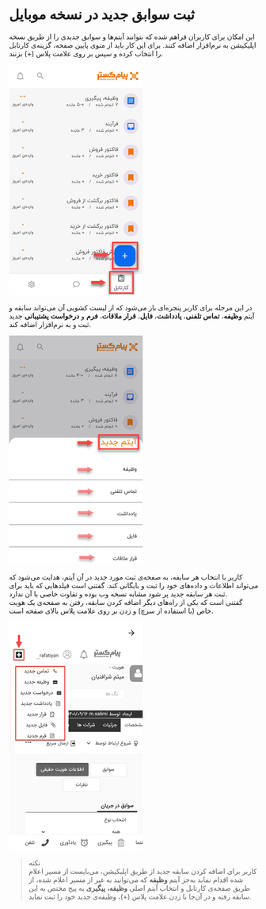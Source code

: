 # ثبت سوابق جدید در نسخه موبایل

این امکان برای کاربران فراهم شده که بتوانند آیتم‌ها و سوابق جدیدی را از طریق نسخه اپلیکیشن به نرم‌افزار اضافه کنند. برای این کار باید از منوی پایین صفحه، گزینه‌ی کارتابل را انتخاب کرده و سپس بر روی علامت پلاس (+) بزنند.

![ثبت و ایجاد سابقه جدید](./Images/CreateNewRecords.png)

در این مرحله برای کاربر پنجره‌ای باز می‌شود که از لیست کشویی آن می‌تواند سابقه و آیتم **وظیفه**، **تماس تلفنی**، **یادداشت**، **فایل**، **قرار ملاقات**، **فرم** و **درخواست پشتیبانی** جدید ثبت و به نرم‌افزار اضافه کند.<br>

![عناوین سوابق جدید](./Images/NewRecordTitles.png)

کاربر با انتخاب هر سابقه، به صفحه‌ی ثبت مورد جدید در آن آیتم، هدایت می‌شود که می‌تواند اطلاعات و داده‌های خود را ثبت و بایگانی کند. گفتنی است فیلدهایی که باید برای ثبت هر سابقه جدید پر شود مشابه نسخه وب بوده و تفاوت خاصی با آن ندارد.<br>
گفتنی است که یکی از راه‌های دیگر اضافه کردن سابقه، رفتن به صفحه‌ی یک هویت خاص (با استفاده از سرچ) و زدن بر روی علامت پلاس بالای صفحه است.<br>

![](./Images/AddRecordsFromTheIdentityPage.png)

> نکته<br>
کاربر برای اضافه کردن سابقه جدید از طریق اپلیکیشن، می‌بایست از مسیر اعلام شده اقدام نماید به‌جز آیتم  **وظیفه** که می‌توانید به غیر از مسیر اعلام شده، از طریق صفحه‌ی کارتابل و انتخاب آیتم اصلی **وظیفه، پیگیری** به پیج مختص به این سابقه رفته و در آن‌جا با زدن علامت پلاس (+)، وظیفه‌ی جدید خود را ثبت نماید.<br>
